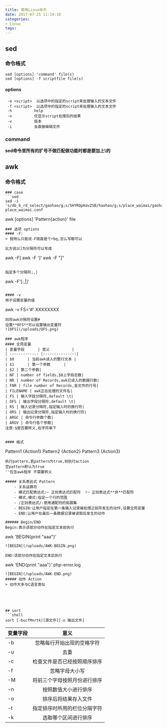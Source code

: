 ```yaml
---
title: 常用Linux命令
date: 2017-07-25 11:14:10
categories: 
- Linux
tags:
---
```

## sed
### 命令格式
```
sed [options] 'command' file(s)
sed [options] -f scriptfile file(s)
```

#### options
```
 -e <script>  以选项中的指定的script来处理输入的文本文件
 -f <script>  以选项中的指定的script来处理输入的文本文件
 -h          help
 -n          仅显示script处理后的结果
 -v          版本
 -i          会直接编辑文件
```

### command
**sed命令里所有的扩号不做匹配做功能时都是要加上\\的**

## awk
### 命令格式
```
### case
```sed
sed -i 's/db_b_rd_select/gaohao/g;s/SHYRQpHavZSB/haohao/g;s/place_waimai/gaohao_place_b_waimai/g;s/10\.19\.145\.222/10.19.161.142/g;s/7220/5100/g' place_waimai.conf
```
awk [options] 'Pattern{action}' file
```
### 选项 options
#### -F:
> 我特么只能说-F简直是个rbq,怎么写都可以

比方说以]为分隔符可以写成

```
awk -F]
awk -F ']'
awk -F "]"
```

指定多个分隔符;,|

```
awk -F'[:,|]'
```

#### -v
用于设置变量的值

```
awk -v FS='#' XXXXXXXX
```
则将awk分隔符设置#
设置**OFS**可以设置输出变量符
![OFS](/uploads/OFS.png)

### awk程序
#### 全局变量
| 变量字段      | 意义          | 
| ------------- |:-------------:| 
| $0      | 当前awk读入的整行文本 | 
| $1      | 第一个参数      | 
| $2 | 第二个参数| 
| NF | number of fields,$0上字段总数| 
| NR | number of Records,awk已读入的数据行数|
| FNR | file number of Records,各文件的行号|
| FILENAME | awk正在处理的文件名| 
| FS | 输入字段分隔符,default \t|
| OFS | 输出字段分隔符,default \t| 
| RS | 输入记录分隔符,指定输入时的换行符|
| ORS | 输出记录分隔符,指定输入时的换行符| 
| ARGC | 命令行参数个数|
| ARGV | 命令行各个参数| 
注意:$是否要转义,在字符串下


#### 格式
```
Pattern1 {Action1}
Pattern2 {Action2}
Pattern3 {Action3}
```
执行pattern,若pattern为true,则执行action
空pattern默认为true
''包含awk程序 不需要转义

##### 关系表达式 Pattern
	- 关系运算符
	- 模式匹配表达式:~ 正则表达式匹配符  !~ 正则表达式**非**匹配符
	- 模式,模式:指定一个行的范围
	- /正则表达式/:使用通配符的拓展集
	- BEGIN:让用户指定在第一条输入记录被处理之前所发生的动作,设置全局变量
	- END:让用户在最后一条数据记录被读取后发生的动作

###### Begin/END
Begin:表示该部分动作在指定文本前执行

```
awk 'BEGIN{print "aaa"}'
```
![BEGIN](/uploads/AWK-BEGIN.png)

END:该部分动作在指定文本后执行

```
awk 'END{print "aaa"}' php-error.log
```
![BEGIN](/uploads/AWK-END.png)
##### 动作 Action
> 动作大多与C语言类似





## sort
```shell
sort [-bucfMnrtk][源文件][-o 输出文件] 
```
| 变量字段      | 意义          | 
| ------------- |:-------------:| 
| -b| 忽略每行开始出现的空格字符 | 
| -u| 去重 | 
| -c| 检查文件是否已经按照顺序排序| 
| -f| 忽略字母大小写| 
| -M| 将前三个字母按照月份进行排序|
| -n| 按照数值大小进行排序|
| -o<file>| 排序后将结果存入文件| 
| -t| 指定排序时所用的栏位分隔字符|
| -k| 选取哪个区间进行排序| 


